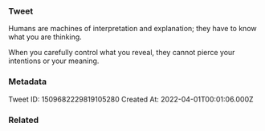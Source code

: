 ### Tweet
Humans are machines of interpretation and explanation; they have to know what you are thinking.

When you carefully control what you reveal, they cannot pierce your intentions or your meaning.

### Metadata
Tweet ID: 1509682229819105280
Created At: 2022-04-01T00:01:06.000Z

### Related

